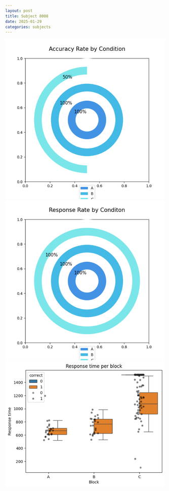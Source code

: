 ```yaml
---
layout: post
title: Subject 8008
date: 2025-01-29
categories: subjects
---
```


![](data/8008/run-25/8008_accuracy_rate.png)
![](data/8008/run-25/8008_response_rate.png)
![](data/8008/run-25/8008_rt.png)
